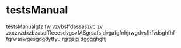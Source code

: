 # testsManual 
testsManualgfz fw vzvbsffdassaszvc
zv
zxxzvzdxzbzascfffeeesdvgsvfASgrsafs
dvgafgfnhjrwgdvsfhfvdsghfhf
fgrwaswgesgdgdytfyu
rgrgsjg
dgggghghj
